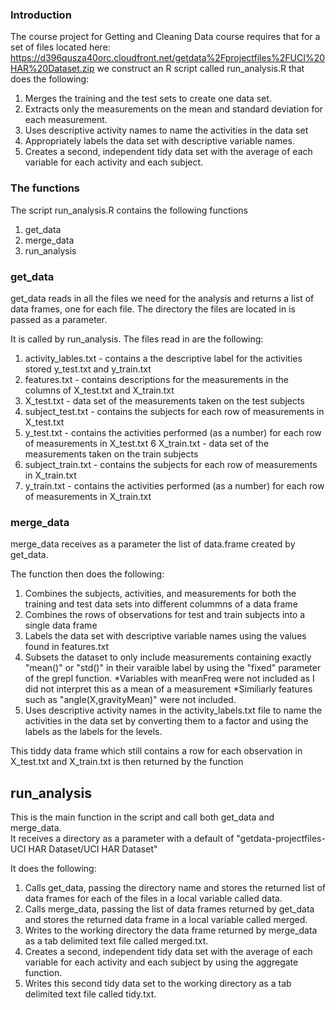 ### Introduction

The course project for Getting and Cleaning Data course
requires that for a set of files located here:
https://d396qusza40orc.cloudfront.net/getdata%2Fprojectfiles%2FUCI%20HAR%20Dataset.zip 
we construct an R script called run_analysis.R that does the following:
1. Merges the training and the test sets to create one data set.
2. Extracts only the measurements on the mean and standard deviation for each measurement. 
3. Uses descriptive activity names to name the activities in the data set
4. Appropriately labels the data set with descriptive variable names. 
5. Creates a second, independent tidy data set with the average of each variable for each activity and each subject. 

### The functions

The script run_analysis.R contains the following functions

1.  get_data
2.  merge_data
3.  run_analysis

### get_data

get_data reads in all the files we need for the analysis and returns a list of data frames, one for each file.
The directory the files are located in is passed as a parameter.

It is called by run_analysis.  The files read in are the following:

1. activity_lables.txt - contains a the descriptive label for the activities stored y_test.txt and y_train.txt
2. features.txt - contains descriptions for the measurements in the columns of X_test.txt and X_train.txt
3. X_test.txt - data set of the measurements taken on the test subjects
4. subject_test.txt -  contains the subjects for each row of measurements in X_test.txt
5. y_test.txt - contains the activities performed (as a number) for each row of measurements in X_test.txt
6  X_train.txt - data set of the measurements taken on the train subjects
7. subject_train.txt -  contains the subjects for each row of measurements in X_train.txt
8. y_train.txt - contains the activities performed (as a number) for each row of measurements in X_train.txt



### merge_data

merge_data receives as a parameter the list of data.frame created by get_data.

The function then does the following:

1. Combines the subjects, activities, and measurements for both the training and test data sets into different colummns of a data frame
2. Combines the rows of observations for test and train subjects into a single data frame
3. Labels the data set with descriptive variable names using the values found in features.txt
4. Subsets the dataset to only include measurements containing exactly "mean()" or "std()" in their varaible label by using the "fixed" parameter of the grepl function.
	*Variables with meanFreq were not included as I did not interpret this as a mean of a measurement
	*Similiarly features such as "angle(X,gravityMean)" were not included.
5. Uses descriptive activity names in the activity_labels.txt file to name the activities in the data set by converting them to a factor and using the labels as the labels for the levels.

This tiddy data frame which still contains a row for each observation in X_test.txt and X_train.txt is then returned by the function

## run_analysis

This is the main function in the script and call both get_data and merge_data.  
It receives a directory as a parameter with a default of "getdata-projectfiles-UCI HAR Dataset/UCI HAR Dataset"

It does the following:

1. Calls get_data, passing the directory name and stores the returned list of data frames for each of the files in a local variable called data.
2. Calls merge_data, passing the list of data frames returned by get_data and stores the returned data frame in a local variable called merged.
3. Writes to the working directory the data frame returned by merge_data as a tab delimited text file called merged.txt.
4. Creates a second, independent tidy data set with the average of each variable for each activity and each subject by using the aggregate function.
5. Writes this second tidy data set to the working directory as a tab delimited text file called tidy.txt.


